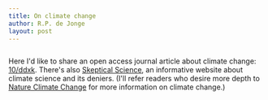 ```yaml
---
title: On climate change
author: R.P. de Jonge
layout: post
---
```

<span class="image left"><img src="{{ 'assets/images/elephants-4502268_1920.jpg' | relative_url }}" alt="" /></span>

<p>Here I'd like to share an open access journal article about climate change: <a href="https://doi.org/ddxk">10/ddxk</a>. There's also <a href="https://www.skepticalscience.com/">Skeptical Science</a>, an informative website about climate science and its deniers. (I'll refer readers who desire more depth to <a href="https://www.nature.com/nclimate/">Nature Climate Change</a> for more information on climate change.) </p>
